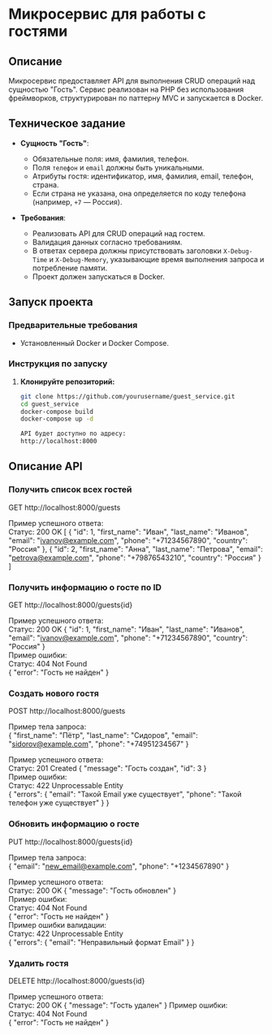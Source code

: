 # Микросервис для работы с гостями

## Описание

Микросервис предоставляет API для выполнения CRUD операций над сущностью "Гость". Сервис реализован на PHP без использования фреймворков, структурирован по паттерну MVC и запускается в Docker.

## Техническое задание

- **Сущность "Гость"**:
  - Обязательные поля: имя, фамилия, телефон.
  - Поля `телефон` и `email` должны быть уникальными.
  - Атрибуты гостя: идентификатор, имя, фамилия, email, телефон, страна.
  - Если страна не указана, она определяется по коду телефона (например, `+7` — Россия).

- **Требования**:
  - Реализовать API для CRUD операций над гостем.
  - Валидация данных согласно требованиям.
  - В ответах сервера должны присутствовать заголовки `X-Debug-Time` и `X-Debug-Memory`, указывающие время выполнения запроса и потребление памяти.
  - Проект должен запускаться в Docker.

## Запуск проекта

### Предварительные требования

- Установленный Docker и Docker Compose.

### Инструкция по запуску

1. **Клонируйте репозиторий:**

   ```bash
   git clone https://github.com/yourusername/guest_service.git
   cd guest_service
   docker-compose build
   docker-compose up -d

   API будет доступно по адресу:
   http://localhost:8000

## Описание API
### Получить список всех гостей
GET http://localhost:8000/guests


Пример успешного ответа:  
Статус: 200 OK
[
  {
    "id": 1,
    "first_name": "Иван",
    "last_name": "Иванов",
    "email": "ivanov@example.com",
    "phone": "+71234567890",
    "country": "Россия"
  },
  {
    "id": 2,
    "first_name": "Анна",
    "last_name": "Петрова",
    "email": "petrova@example.com",
    "phone": "+79876543210",
    "country": "Россия"
  }
]

### Получить информацию о госте по ID
GET http://localhost:8000/guests{id}


Пример успешного ответа:  
Статус: 200 OK
{
  "id": 1,
  "first_name": "Иван",
  "last_name": "Иванов",
  "email": "ivanov@example.com",
  "phone": "+71234567890",
  "country": "Россия"
}  
Пример ошибки:  
Статус: 404 Not Found  
{
  "error": "Гость не найден"
}

### Создать нового гостя
POST http://localhost:8000/guests


Пример тела запроса:  
{
  "first_name": "Пётр",
  "last_name": "Сидоров",
  "email": "sidorov@example.com",
  "phone": "+74951234567"
}

Пример успешного ответа:  
Статус: 201 Created
{
  "message": "Гость создан",
  "id": 3
}  
Пример ошибки:  
Статус: 422 Unprocessable Entity  
{
  "errors": {
    "email": "Такой Email уже существует",
    "phone": "Такой телефон уже существует"
  }
}

### Обновить информацию о госте
PUT http://localhost:8000/guests{id}


Пример тела запроса:  
{
  "email": "new_email@example.com",
  "phone": "+1234567890"
}

Пример успешного ответа:  
Статус: 200 OK
{
  "message": "Гость обновлен"
}  
Пример ошибки:  
Статус: 404 Not Found  
{
  "error": "Гость не найден"
}  
Пример ошибки валидации:  
Статус: 422 Unprocessable Entity  
{
  "errors": {
    "email": "Неправильный формат Email"
  }
}

### Удалить гостя
DELETE http://localhost:8000/guests{id}


Пример успешного ответа:  
Статус: 200 OK
{
  "message": "Гость удален"
}
Пример ошибки:  
Статус: 404 Not Found  
{
  "error": "Гость не найден"
}  
